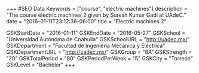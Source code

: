 +++
#SEO Data
Keywords = ["course", "electric machines"]
description = "The course electric machines 2 given by Suresh Kumar Gadi at UAdeC."
date = "2016-01-11T23:12:36-06:00"
title = "Electric machines 2"

GSKStartDate = "2016-01-11"
GSKEndDate = "2016-05-27"
GSKSchool = "Universidad Autónoma de Coahuila"
GSKSchoolURL = "http://uadec.mx/"
GSKDepartment = "Facultad de Ingeniería Mecánica y Eléctrica"
GSKDepartmentURL = "http://uadec.mx/"
GSKGroup = "8A"
GSKStrength = "20"
GSKTotalPeriod = "80"
GSKPeriodPerWeek = "5"
GSKCity = "Torreón"
GSKLevel = "Bachelor"
+++
